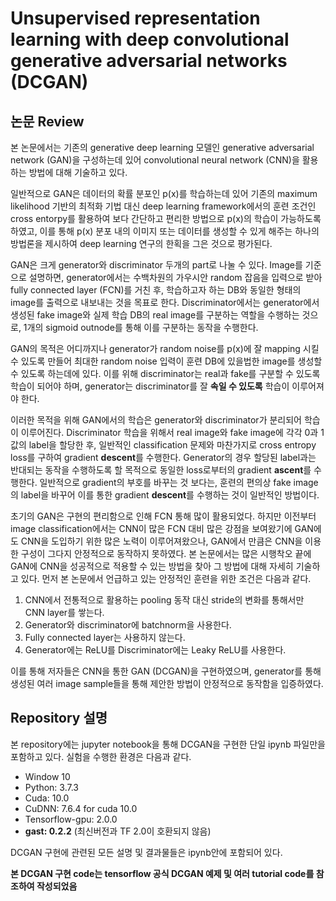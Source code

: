# Unsupervised representation learning with deep convolutional generative adversarial networks (DCGAN)
## 논문 Review
본 논문에서는 기존의 generative deep learning 모델인 generative adversarial network (GAN)을 구성하는데 있어 convolutional neural network (CNN)을 활용하는 방법에 대해 기술하고 있다.

일반적으로 GAN은 데이터의 확률 분포인 p(x)를 학습하는데 있어 기존의 maximum likelihood 기반의 최적화 기법 대신 deep learning framework에서의 훈련 조건인 cross entorpy를 활용하여 보다 간단하고 편리한 방법으로 p(x)의 학습이 가능하도록 하였고, 이를 통해 p(x) 분포 내의 이미지 또는 데이터를 생성할 수 있게 해주는 하나의 방법론을 제시하여 deep learning 연구의 한획을 그은 것으로 평가된다.

GAN은 크게 generator와 discriminator 두개의 part로 나눌 수 있다. Image를 기준으로 설명하면, generator에서는 수백차원의 가우시안 random 잡음을 입력으로 받아 fully connected layer (FCN)를 거친 후, 학습하고자 하는 DB와 동일한 형태의 image를 출력으로 내보내는 것을 목표로 한다. Discriminator에서는 generator에서 생성된 fake image와 실제 학습 DB의 real image를 구분하는 역할을 수행하는 것으로, 1개의 sigmoid outnode를 통해 이를 구분하는 동작을 수행한다.

GAN의 목적은 어디까지나 generator가 random noise를 p(x)에 잘 mapping 시킬 수 있도록 만들어 최대한 random noise 입력이 훈련 DB에 있을법한 image를 생성할 수 있도록 하는데에 있다. 이를 위해 discriminator는 real과 fake를 구분할 수 있도록 학습이 되어야 하며, generator는 discriminator를 잘 **속일 수 있도록** 학습이 이루어져야 한다.

이러한 목적을 위해 GAN에서의 학습은 generator와 discriminator가 분리되어 학습이 이루어진다. Discriminator 학습을 위해서 real image와 fake image에 각각 0과 1값의 label을 할당한 후, 일반적인 classification 문제와 마찬가지로 cross entropy loss를 구하여 gradient **descent**를 수행한다. Generator의 경우 할당된 label과는 반대되는 동작을 수행하도록 할 목적으로 동일한 loss로부터의 gradient **ascent**를 수행한다. 일반적으로 gradient의 부호를 바꾸는 것 보다는, 훈련의 편의상 fake image의 label을 바꾸어 이를 통한 gradient **descent**를 수행하는 것이 일반적인 방법이다.

초기의 GAN은 구현의 편리함으로 인해 FCN 통해 많이 활용되었다. 하지만 이전부터 image classification에서는 CNN이 많은 FCN 대비 많은 강점을 보여왔기에 GAN에도 CNN을 도입하기 위한 많은 노력이 이루어져왔으나, GAN에서 만큼은 CNN을 이용한 구성이 그다지 안정적으로 동작하지 못하였다. 본 논문에서는 많은 시행착오 끝에 GAN에 CNN을 성공적으로 적용할 수 있는 방법을 찾아 그 방법에 대해 자세히 기술하고 있다.
먼저 본 논문에서 언급하고 있는 안정적인 훈련을 위한 조건은 다음과 같다.

1. CNN에서 전통적으로 활용하는 pooling 동작 대신 stride의 변화를 통해서만 CNN layer를 쌓는다.
2. Generator와 discriminator에 batchnorm을 사용한다.
3. Fully connected layer는 사용하지 않는다.
4. Generator에는 ReLU를 Discriminator에는 Leaky ReLU를 사용한다.

이를 통해 저자들은 CNN을 통한 GAN (DCGAN)을 구현하였으며, generator를 통해 생성된 여러 image sample들을 통해 제안한 방법이 안정적으로 동작함을 입증하였다.

## Repository 설명
본 repository에는 jupyter notebook을 통해 DCGAN을 구현한 단일 ipynb 파일만을 포함하고 있다.
실험을 수행한 환경은 다음과 같다.
- Window 10
- Python: 3.7.3
- Cuda: 10.0
- CuDNN: 7.6.4 for cuda 10.0
- Tensorflow-gpu: 2.0.0
- **gast: 0.2.2** (최신버전과 TF 2.0이 호환되지 않음)

DCGAN 구현에 관련된 모든 설명 및 결과물들은 ipynb안에 포함되어 있다.

**본 DCGAN 구현 code는 tensorflow 공식 DCGAN 예제 및 여러 tutorial code를 참조하여 작성되었음**
